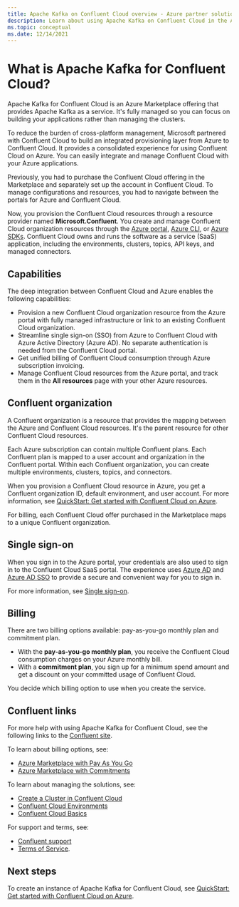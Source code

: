 ```yaml
---
title: Apache Kafka on Confluent Cloud overview - Azure partner solutions
description: Learn about using Apache Kafka on Confluent Cloud in the Azure Marketplace.
ms.topic: conceptual
ms.date: 12/14/2021
---
```


# What is Apache Kafka for Confluent Cloud?

Apache Kafka for Confluent Cloud is an Azure Marketplace offering that provides Apache Kafka as a service. It's fully managed so you can focus on building your applications rather than managing the clusters.

To reduce the burden of cross-platform management, Microsoft partnered with Confluent Cloud to build an integrated provisioning layer from Azure to Confluent Cloud. It provides a consolidated experience for using Confluent Cloud on Azure. You can easily integrate and manage Confluent Cloud with your Azure applications.

Previously, you had to purchase the Confluent Cloud offering in the Marketplace and separately set up the account in Confluent Cloud. To manage configurations and resources, you had to navigate between the portals for Azure and Confluent Cloud.

Now, you provision the Confluent Cloud resources through a resource provider named **Microsoft.Confluent**. You create and manage Confluent Cloud organization resources through the [Azure portal](https://portal.azure.com/), [Azure CLI](/cli/azure/), or [Azure SDKs](/azure#languages-and-tools). Confluent Cloud owns and runs the software as a service (SaaS) application, including the environments, clusters, topics, API keys, and managed connectors.

## Capabilities

The deep integration between Confluent Cloud and Azure enables the following capabilities:

- Provision a new Confluent Cloud organization resource from the Azure portal with fully managed infrastructure or link to an existing Confluent Cloud organization.
- Streamline single sign-on (SSO) from Azure to Confluent Cloud with Azure Active Directory (Azure AD). No separate authentication is needed from the Confluent Cloud portal.
- Get unified billing of Confluent Cloud consumption through Azure subscription invoicing.
- Manage Confluent Cloud resources from the Azure portal, and track them in the **All resources** page with your other Azure resources.

## Confluent organization

A Confluent organization is a resource that provides the mapping between the Azure and Confluent Cloud resources. It's the parent resource for other Confluent Cloud resources.

Each Azure subscription can contain multiple Confluent plans. Each Confluent plan is mapped to a user account and organization in the Confluent portal. Within each Confluent organization, you can create multiple environments, clusters, topics, and connectors.

When you provision a Confluent Cloud resource in Azure, you get a Confluent organization ID, default environment, and user account. For more information, see [QuickStart: Get started with Confluent Cloud on Azure](create.md).

For billing, each Confluent Cloud offer purchased in the Marketplace maps to a unique Confluent organization.

## Single sign-on

When you sign in to the Azure portal, your credentials are also used to sign in to the Confluent Cloud SaaS portal. The experience uses [Azure AD](../../active-directory/fundamentals/active-directory-whatis.md) and [Azure AD SSO](../../active-directory/manage-apps/what-is-single-sign-on.md) to provide a secure and convenient way for you to sign in.

For more information, see [Single sign-on](manage.md#single-sign-on).

## Billing

There are two billing options available: pay-as-you-go monthly plan and commitment plan.

- With the **pay-as-you-go monthly plan**, you receive the Confluent Cloud consumption charges on your Azure monthly bill.
- With a **commitment plan**, you sign up for a minimum spend amount and get a discount on your committed usage of Confluent Cloud.

You decide which billing option to use when you create the service.

## Confluent links

For more help with using Apache Kafka for Confluent Cloud, see the following links to the [Confluent site](https://docs.confluent.io/home/overview.html).

To learn about billing options, see:

* [Azure Marketplace with Pay As You Go](https://docs.confluent.io/cloud/current/billing/ccloud-azure-payg.html)
* [Azure Marketplace with Commitments](https://docs.confluent.io/cloud/current/billing/ccloud-azure-ubb.html)

To learn about managing the solutions, see:

* [Create a Cluster in Confluent Cloud](https://docs.confluent.io/cloud/current/clusters/create-cluster.html)
* [Confluent Cloud Environments](https://docs.confluent.io/current/cloud/using/environments.html)
* [Confluent Cloud Basics](https://docs.confluent.io/current/cloud/using/cloud-basics.html)

For support and terms, see:

* [Confluent support](https://support.confluent.io)
* [Terms of Service](https://www.confluent.io/confluent-cloud-tos).

## Next steps

To create an instance of Apache Kafka for Confluent Cloud, see [QuickStart: Get started with Confluent Cloud on Azure](create.md).
